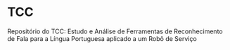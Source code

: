# TCC
Repositório do TCC: Estudo e Análise de Ferramentas de Reconhecimento de Fala para a Língua Portuguesa aplicado a um Robô de Serviço
